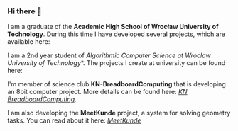### Hi there 👋

I am a graduate of the **Academic High School of Wrocław University of Technology**. During this time I have developed several projects, which are available here: 

I am a 2nd year student of **Algorithmic Computer Science* at Wroclaw University of Technology**. The projects I create at university can be found here:

I'm member of science club **KN-BreadboardComputing** that is developing an 8bit computer project. More details can be found here: [*KN BreadboardComputing*](https://github.com/KN-Breadboard-Computing).

I am also developing the **MeetKunde** project, a system for solving geometry tasks. You can read about it here: [*MeetKunde*](https://github.com/MeetKunde)
